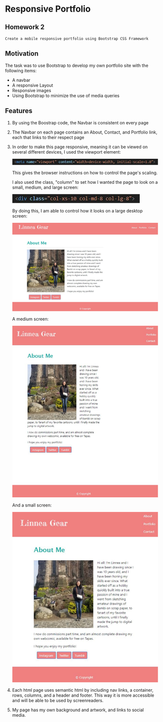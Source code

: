 # Responsive Portfolio

## Homework 2
    Create a mobile responsive portfolio using Bootstrap CSS Framework

## Motivation
The task was to use Bootstrap to develop my own portfolio site with the following items:

* A navbar
* A responsive Layout 
* Responsive images
* Using Bootstrap to minimize the use of media queries


## Features

1. By using the Boostrap code, the Navbar is consistent on every page

2. The Navbar on each page contains an About, Contact, and Portfolio link, each that links to their respect page

3. In order to make this page responsive, meaning it can be viewed on several different devices, I used the viewport element:
    
    ![Meta Tag](./Assets/Images/screenshot.JPG)

    This gives the browser instructions on how to control the page's scaling.

    I also used the class, "column" to set how I wanted the page to look on a small, medium, and large screen:
            
    ![column Tag](./Assets/Images/Capture.JPG)

    By doing this, I am able to control how it looks on a large desktop screen:
    
    ![Large portfolio](./Assets/Images/Capture2.JPG)

    A medium screen:

    ![Medium portfolio](./Assets/Images/Capture3.JPG)

    And a small screen:

    ![Small portfolio](./Assets/Images/Capture4.JPG)

4. Each html page uses semantic html by including nav links, a container, rows, columns, and a header and footer. This way it is more accessible and will be able to be used by screenreaders.

5. My page has my own background and artwork, and links to social media.
